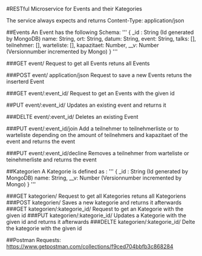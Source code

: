 #RESTful Microservice for Events and their Kategories

The service always expects and returns Content-Type: application/json

##Events
An Event has the following Schema:
'''
{
_id : String (Id generated by MongoDB)
name: String,
ort: String,
datum: String,
event: String,
talks: [],
teilnehmer: [],
warteliste: [],
kapazitaet: Number,
__v: Number (Versionnumber incremented by Mongo)
}
'''

###GET event/
Request to get all Events retuns all Events

###POST event/ application/json
Request to save a new Events retuns the inserterd Event 

###GET event/:event_id/
Request to get an Events with the given id

##PUT event/:event_id/
Updates an existing event and returns it

###DELTE event/:event_id/
Deletes an existing Event

###PUT event/:event_id/join
Add a teilnehmer to teilnehmerliste or to warteliste depending on the amount of teilnehmers and kapazitaet of the event and returns the event


###PUT event/:event_id/decline
Removes a teilnehmer from warteliste or teinehmerliste and returns the event

##Kategorien
A Kategorie is defined as :
'''
{
_id : String (Id generated by MongoDB)
name: String,
__v: Number (Versionnumber incremented by Mongo)
}
'''
 
###GET kategorien/
Request to get all Kategories retuns all Kategoriens
###POST kategorien/ 
Saves a new kategorie and returns it afterwards
###GET kategorien/:kategorie_id/
Request to get an Kategorie with the given id
###PUT kategorien/:kategorie_id/ 
Updates a Kategorie with the given id and returns it afterwards
###DELTE kategorien/:kategorie_id/
Delte the kategorie with the given id


##Postman Requests:
https://www.getpostman.com/collections/f9ced704bbfb3c868284
